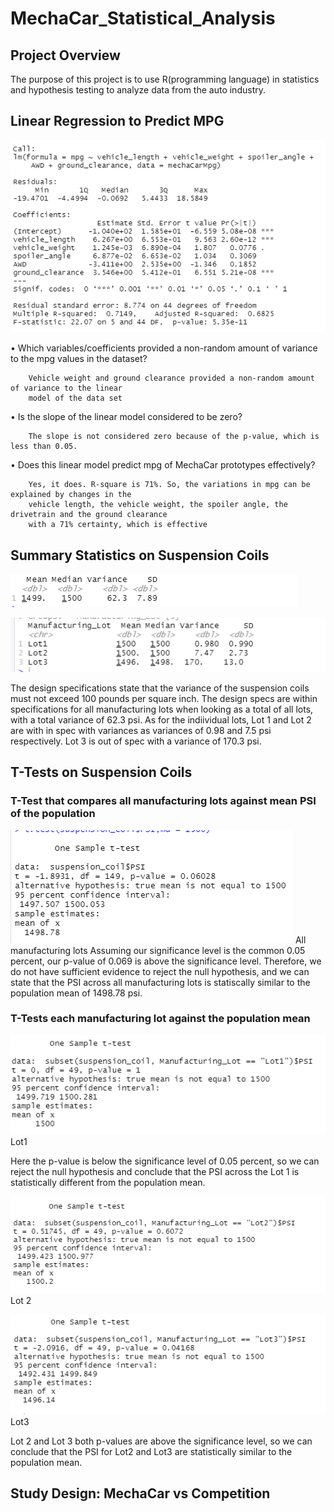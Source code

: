 # MechaCar_Statistical_Analysis

## Project Overview
The purpose of this project is to use R(programming language) in statistics and hypothesis testing to analyze data from the auto industry.


## Linear Regression to Predict MPG
![Linear Regression](https://github.com/amburu4159/MechaCar_Statistical_Analysis/blob/main/images/Linear%20Regression%20to%20Predict%20MPG.PNG)

•	Which variables/coefficients provided a non-random amount of variance to the mpg values in the dataset?
		
		Vehicle weight and ground clearance provided a non-random amount of variance to the linear 
		model of the data set

•	Is the slope of the linear model considered to be zero? 
		
		The slope is not considered zero because of the p-value, which is less than 0.05.

•	Does this linear model predict mpg of MechaCar prototypes effectively? 
		
		Yes, it does. R-square is 71%. So, the variations in mpg can be explained by changes in the 
		vehicle length, the vehicle weight, the spoiler angle, the drivetrain and the ground clearance 
		with a 71% certainty, which is effective



## Summary Statistics on Suspension Coils
![all_lots](https://github.com/amburu4159/MechaCar_Statistical_Analysis/blob/main/images/total_summary.PNG)

![each_lot]( https://github.com/amburu4159/MechaCar_Statistical_Analysis/blob/main/images/lot_summary.PNG)

The design specifications state that the variance of the suspension coils must not exceed 100 pounds per square inch.
The design specs are within specifications for all manufacturing lots when looking as a total of all lots, with a total variance of 62.3 psi.
As for the indiividual lots, Lot 1 and Lot 2 are with in spec with variances as variances of 0.98 and 7.5 psi respectively. 
Lot 3 is out of spec with a variance of 170.3 psi.

## T-Tests on Suspension Coils
### T-Test that compares all manufacturing lots against mean PSI of the population 
![T-Test-All](https://github.com/amburu4159/MechaCar_Statistical_Analysis/blob/main/images/t-test1.PNG)
All manufacturing lots
Assuming our significance level is the common 0.05 percent, our p-value of 0.069 is above the significance level. 
Therefore, we do not have sufficient evidence to reject the null hypothesis, and we can state that the PSI across all manufacturing lots 
is statiscally similar to the population mean of 1498.78 psi.

### T-Tests each manufacturing lot against the population mean
![T-Test-lot1](https://github.com/amburu4159/MechaCar_Statistical_Analysis/blob/main/images/t-test2.PNG)
Lot1

Here the p-value is below the significance level of 0.05 percent, so we can reject the null hypothesis and conclude that the PSI across 
the Lot 1 is statistically different from the population mean.

![T-Test-lot2](https://github.com/amburu4159/MechaCar_Statistical_Analysis/blob/main/images/t-test3.PNG)
Lot 2

![T-Test-lot3](https://github.com/amburu4159/MechaCar_Statistical_Analysis/blob/main/images/t-test4.PNG)
Lot3

Lot 2 and Lot 3 both p-values are above the significance level, so we can conclude that the PSI for Lot2 and Lot3 are statistically similar 
to the population mean.

## Study Design: MechaCar vs Competition



